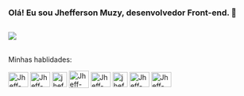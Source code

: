 ### Olá! Eu sou Jhefferson Muzy, desenvolvedor Front-end. 👋
##
<div><img align="center" src="https://github-readme-stats.vercel.app/api?username=Jheff8&show_icons=true&theme=midnight-purple"/></div><br>
<p>Minhas hablidades:</p>
<div style="display: inline_block">
  <img align="center" alt="Jheff-Js" height="30" width="40" src="https://cdn.jsdelivr.net/gh/devicons/devicon/icons/javascript/javascript-original.svg">
  <img align="center" alt="Jheff-Js" height="30" width="40" src="https://cdn.jsdelivr.net/gh/devicons/devicon/icons/vuejs/vuejs-original.svg">
  <img align="center" alt="jheff-js" height="30" with="35" src="https://cdn.jsdelivr.net/gh/devicons/devicon/icons/jquery/jquery-original.svg">
  <img align="center" alt="Jheff-Js" height="35" width="40" src="https://cdn.jsdelivr.net/gh/devicons/devicon/icons/bootstrap/bootstrap-original.svg">
  <img align="center" alt="Jheff-Js" height="30" width="40" src="https://cdn.jsdelivr.net/gh/devicons/devicon/icons/css3/css3-original.svg">
  <img align="center" alt="jheff-js" height="30" widht="40" src="https://cdn.jsdelivr.net/gh/devicons/devicon/icons/html5/html5-original.svg">
  <img align="center" alt="Jheff-Js" height="30" width="40" src="https://cdn.jsdelivr.net/gh/devicons/devicon/icons/python/python-original.svg">
  <img align="center" alt="Jheff-Js" height="30" width="40" src="https://cdn.jsdelivr.net/gh/devicons/devicon/icons/figma/figma-original.svg">
</div>

